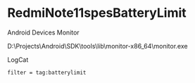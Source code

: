 # RedmiNote11spesBatteryLimit

Android Devices Monitor

  D:\Projects\Android\SDK\tools\lib\monitor-x86_64\monitor.exe
  
  LogCat
  
    filter = tag:batterylimit
